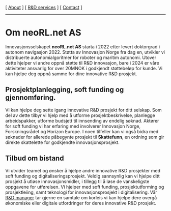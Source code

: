 [ [About](index.md) ]     [ [R&D services](RnD_services.md) ]     [ [Contact](./RnD_manager.md) ]

-------------------------------------------------------------------

# Om neoRL.net AS
Innovasjonsselskapet __neoRL.net AS__  starta i 2022 etter levert doktorgrad i autonom navigasjon 2022.
Støtta av Innovasjon Norge fra dag en, utvikler vi distribuerte autonomialgoritmer for roboter og maritim autonomi.
Utover dette hjelper vi andre oppnå støtte til R&D innovasjon, bare i 2024 er våre aktiviteter ansvarlig for over 
20MNOK i godkjendt støttebeløp for kunde. Vi kan hjelpe deg oppnå samme for dine innovative R&D prosjekt.

## Prosjektplanlegging, soft funding og gjennomføring.
Vi kan hjelpe deg sette igang innovative R&D prosjekt for ditt selskap.
Som del av dette tilbyr vi hjelp med å utforme prosjektbeskrivelse, planlegge arbeidspakker, utforme budsjett til
innsending av endelig søknad. Aktører for soft funding vi har erfaring med involverer Innovasjon Norge, Forskningsrådet 
og Horizon Europe. I noen tilfeller kan vi også bidra med søknader for allerede påbegynte prosjekt til **Skattefunn**, en
ordning som gir direkte skattelette for godkjendte innovasjonsprosjekt.

## Tilbud om bistand
Vi utvider teamet og ønsker å hjelpe andre innovative R&D prosjekter med soft funding og digitaliseringsprosjekt.
Veldig sannsynlig kan vi hjelpe ditt prosjekt å utløse innovasjonsmidler, i tillegg til å løse de vanskeligste
oppgavene for utførelsen. Vi hjelper med soft funding, prosjektutforming og prosjektleiing, samt teknologi for 
innovasjonsprosjekt i digitalisering. Vår [R&D manager](RnD_manager.md) tar gjerne en samtale om korleis vi kan hjelpe dere
overgå økonomiske eller digitale utfordringer for deres innovative R&D prosjekt.


